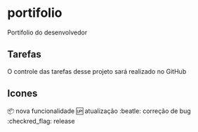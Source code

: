 # portifolio
Portifolio do desenvolvedor

## Tarefas

O controle das tarefas desse projeto sará realizado no GitHub

## Icones

:package: nova funcionalidade
:up: atualização
:beatle: correção de bug
:checkred_flag: release